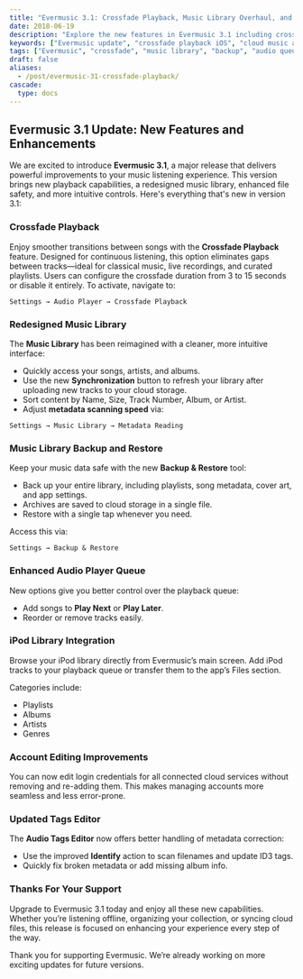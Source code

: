 ```yaml
---
title: "Evermusic 3.1: Crossfade Playback, Music Library Overhaul, and Backup Features"
date: 2018-06-19
description: "Explore the new features in Evermusic 3.1 including crossfade playback, revamped music library, data backup, iPod integration, and enhanced tag editing for a better music experience on iOS."
keywords: ["Evermusic update", "crossfade playback iOS", "cloud music app", "music backup app", "audio player queue", "music tag editor", "ID3 tag update", "iPod library integration", "music player iPhone"]
tags: ["Evermusic", "crossfade", "music library", "backup", "audio queue", "tags", "cloud player", "offline player", "editor", "iPod library"]
draft: false
aliases:
  - /post/evermusic-31-crossfade-playback/
cascade:
  type: docs
---
```


## Evermusic 3.1 Update: New Features and Enhancements

We are excited to introduce **Evermusic 3.1**, a major release that delivers powerful improvements to your music listening experience. This version brings new playback capabilities, a redesigned music library, enhanced file safety, and more intuitive controls. Here's everything that's new in version 3.1:

### Crossfade Playback

Enjoy smoother transitions between songs with the **Crossfade Playback** feature. Designed for continuous listening, this option eliminates gaps between tracks—ideal for classical music, live recordings, and curated playlists. Users can configure the crossfade duration from 3 to 15 seconds or disable it entirely. To activate, navigate to:

`Settings → Audio Player → Crossfade Playback`

### Redesigned Music Library

The **Music Library** has been reimagined with a cleaner, more intuitive interface:

- Quickly access your songs, artists, and albums.
- Use the new **Synchronization** button to refresh your library after uploading new tracks to your cloud storage.
- Sort content by Name, Size, Track Number, Album, or Artist.
- Adjust **metadata scanning speed** via:

`Settings → Music Library → Metadata Reading`

### Music Library Backup and Restore

Keep your music data safe with the new **Backup & Restore** tool:

- Back up your entire library, including playlists, song metadata, cover art, and app settings.
- Archives are saved to cloud storage in a single file.
- Restore with a single tap whenever you need.

Access this via:

`Settings → Backup & Restore`

### Enhanced Audio Player Queue

New options give you better control over the playback queue:

- Add songs to **Play Next** or **Play Later**.
- Reorder or remove tracks easily.

### iPod Library Integration

Browse your iPod library directly from Evermusic’s main screen. Add iPod tracks to your playback queue or transfer them to the app’s Files section.

Categories include:

- Playlists
- Albums
- Artists
- Genres

### Account Editing Improvements

You can now edit login credentials for all connected cloud services without removing and re-adding them. This makes managing accounts more seamless and less error-prone.

### Updated Tags Editor

The **Audio Tags Editor** now offers better handling of metadata correction:

- Use the improved **Identify** action to scan filenames and update ID3 tags.
- Quickly fix broken metadata or add missing album info.

### Thanks For Your Support

Upgrade to Evermusic 3.1 today and enjoy all these new capabilities. Whether you’re listening offline, organizing your collection, or syncing cloud files, this release is focused on enhancing your experience every step of the way.

Thank you for supporting Evermusic. We’re already working on more exciting updates for future versions.